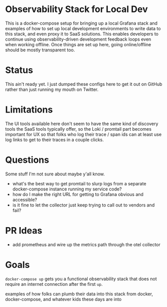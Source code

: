 # Observability Stack for Local Dev

This is a docker-compose setup for bringing up a local Grafana stack and examples of how to set up local development environments to write data to this stack, and even proxy it to SaaS solutions. This enables developers to continue using observability-driven development feedback loops even when working offline. Once things are set up here, going online/offline should be mostly transparent too.

# Status

This ain't ready yet. I just dumped these configs here to get it out on GitHub rather than just running my mouth on Twitter.

# Limitations

The UI tools available here don't seem to have the same kind of discovery tools the SaaS tools typically offer, so the Loki / promtail part becomes important for UX so that folks who log their trace / span ids can at least use log links to get to their traces in a couple clicks.

# Questions

Some stuff I'm not sure about maybe y'all know.

   * what's the best way to get promtail to slurp logs from a separate docker-compose instance running my service code?
   * how do I make the right URL for getting to Grafana obvious and accessible?
   * is it fine to let the collector just keep trying to call out to vendors and fail?

# PR Ideas

   * add prometheus and wire up the metrics path through the otel collector

# Goals

`docker-compose up` gets you a functional observability stack that does not require an internet connection after the first `up`.

examples of how folks can plumb their data into this stack from docker, docker-compose, and whatever kids these days are into

